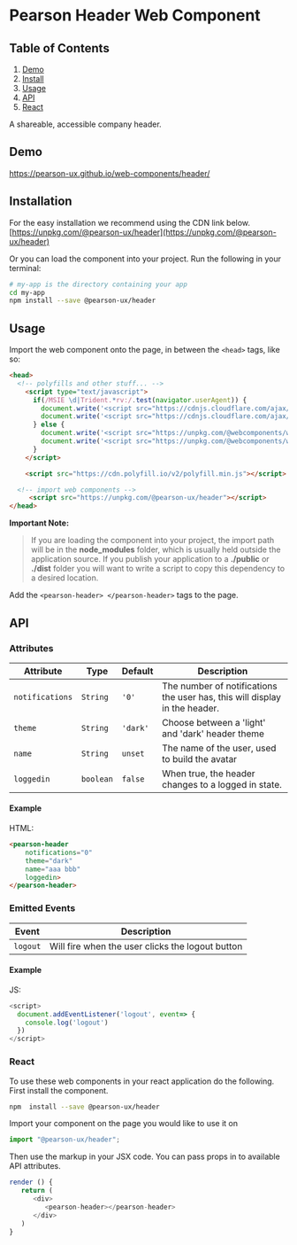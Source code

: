 
# Pearson Header Web Component

## Table of Contents

1. [Demo](#demo)
2. [Install](#install)
3. [Usage](#usage)
4. [API](#api)
5. [React](#react)

A shareable, accessible company header.

<a name="demo"></a>

## Demo

https://pearson-ux.github.io/web-components/header/

<a name="install"></a>

## Installation
 For the easy installation we recommend using the CDN link below.
 [https://unpkg.com/@pearson-ux/header](https://unpkg.com/@pearson-ux/header)

Or you can load the component into your project.  Run the following in your terminal:

```bash
# my-app is the directory containing your app
cd my-app
npm install --save @pearson-ux/header
```

<a name="usage"></a>

## Usage

Import the web component onto the page, in between the `<head>` tags, like so:

```html
<head>
  <!-- polyfills and other stuff... -->
	<script type="text/javascript">
	  if(/MSIE \d|Trident.*rv:/.test(navigator.userAgent)) {
	    document.write('<script src="https://cdnjs.cloudflare.com/ajax/libs/webcomponentsjs/1.2.0/webcomponents-loader.js"><\/script>');
	    document.write('<script src="https://cdnjs.cloudflare.com/ajax/libs/webcomponentsjs/1.2.0/custom-elements-es5-adapter.js"><\/script>');
	  } else {
	    document.write('<script src="https://unpkg.com/@webcomponents/webcomponentsjs@^2/webcomponents-loader.js"><\/script>');
	    document.write('<script src="https://unpkg.com/@webcomponents/webcomponentsjs@^2/custom-elements-es5-adapter.js"><\/script>');
	  }
	</script>

	<script src="https://cdn.polyfill.io/v2/polyfill.min.js"></script>

  <!-- import web components -->
	 <script src="https://unpkg.com/@pearson-ux/header"></script>
</head>
```

**Important Note:**

> If you are loading the component into your project, the import path will be in the **node_modules** folder, which is usually held outside the application source. If you publish your application to a **./public** or **./dist** folder you will want to write a script to copy this dependency to a desired location.

Add the `<pearson-header> </pearson-header>` tags to the page.

  <a name="api"></a>

## API


<a name="api-attributes"></a>

### Attributes

| Attribute    | Type      | Default  | Description                                                   |
| ------------ | --------- | -------- | ------------------------------------------------------------- |
| `notifications`         | `String`  | `'0'` | The number of notifications the user has, this will display in the header.                                   |
| `theme`         | `String` | `'dark'`  | Choose between a 'light' and 'dark' header theme                           |
| `name`   | `String` | `unset`  | The name of the user, used to build the avatar                     |
| `loggedin` | `boolean` | `false`  | When true, the header changes to a logged in state. |                                   |

<a name="api-attributes-example"></a>

#### Example

HTML:

```html
<pearson-header
	notifications="0"
	theme="dark"
	name="aaa bbb"
	loggedin>
</pearson-header>
```


<a name="api-events"></a>

### Emitted Events

| Event    | Description                                                  |
| -------- | ------------------------------------------------------------ |
| `logout` | Will fire when the user clicks the logout button |

<a name="api-events-example"></a>

#### Example

JS:

```js
<script>
  document.addEventListener('logout', event=> {
    console.log('logout')
  })
</script>
```
<a name="react"></a>

### React
To use these web components in your react application do the following.
First install the component.

```bash
npm  install --save @pearson-ux/header
```

Import your component on the page you would like to use it on

```js
import "@pearson-ux/header";
```
Then use the markup in your JSX code.  You can pass props in to available API attributes.

```js
render () {
   return (
      <div>
         <pearson-header></pearson-header>
      </div>
   )
}
```
